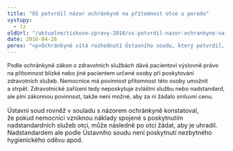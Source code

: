 ```yaml
---
title: "ÚS potvrdil názor ochránkyně na přítomnost otce u porodu"
vystupy:
  - tz
oldUrl: "/aktualne/tiskove-zpravy-2016/us-potvrdil-nazor-ochrankyne-na-pritomnost-otce-u-porodu"
date: 2016-04-26
perex: "<p>Ochránkyně vítá rozhodnutí Ústavního soudu, který potvrdil, že právo otce na přítomnost u porodu nemůže být zpoplatněno. Ústavní soud v tomto směru zaujal totožný právní názor, k němuž ochránkyně dospěla ve svých šetřeních a který také Ústavnímu soudu sdělila v rámci projednávání ústavní stížnosti jednoho z otců.</p>"
---
```


<!-- imported from the old website -->

<p><span style="line-height: 17.92px; font-size: 12.8px;">Podle ochránkyně zákon o zdravotních službách dává pacientovi výslovně právo na přítomnost blízké nebo jiné pacientem určené osoby při poskytování zdravotních služeb. Nemocnice má povinnost přítomnost této osoby umožnit a strpět. Zdravotnické zařízení tedy neposkytuje zvláštní službu nebo nadstandard, ale plní zákonnou povinnost, takže není možné, aby za ni žádalo smluvní cenu.</span></p><p> Ústavní soud rovněž v souladu s názorem ochránkyně konstatoval, že pokud nemocnici vzniknou náklady spojené s poskytnutím nadstandardních služeb otci, může následně po otci žádat, aby je uhradil. Nadstandardem ale podle Ústavního soudu není poskytnutí nezbytného hygienického oděvu apod.</p>
